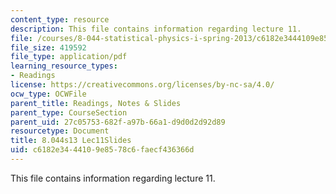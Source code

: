 ```yaml
---
content_type: resource
description: This file contains information regarding lecture 11.
file: /courses/8-044-statistical-physics-i-spring-2013/c6182e3444109e8578c6faecf436366d_MIT8_044S13_L11.pdf
file_size: 419592
file_type: application/pdf
learning_resource_types:
- Readings
license: https://creativecommons.org/licenses/by-nc-sa/4.0/
ocw_type: OCWFile
parent_title: Readings, Notes & Slides
parent_type: CourseSection
parent_uid: 27c05753-682f-a97b-66a1-d9d0d2d92d89
resourcetype: Document
title: 8.044s13 Lec11Slides
uid: c6182e34-4410-9e85-78c6-faecf436366d
---
```

This file contains information regarding lecture 11.